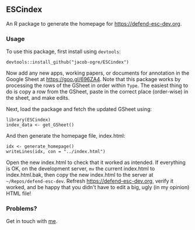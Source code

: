 ## ESCindex

An R package to generate the homepage for https://defend-esc-dev.org.

### Usage

To use this package, first install using `devtools`:

    devtools::install_github("jacob-ogre/ESCindex")
    
Now add any new apps, working papers, or documents for annotation in the Google 
Sheet at https://goo.gl/696ZA4. Note that this package works by processing the 
rows of the GSheet in order within `Type`. The easiest thing to do is copy a 
row from the GSheet, paste in the correct place (order-wise) in the sheet, and 
make edits.

Next, load the package and fetch the updated GSheet using:

    library(ESCindex)
    index_data <- get_GSheet()
    
And then generate the homepage file, index.html:

    idx <- generate_homepage()
    writeLines(idx, con = "../index.html")
    
Open the new index.html to check that it worked as intended. If everything is OK,
on the development server, `mv` the current index.html to index.html.bak, then
copy the new index.html to the server at `~/Repos/defend-esc-dev`. Refresh
https://defend-esc-dev.org, verify it worked, and be happy that you didn't have
to edit a big, ugly (in my opinion) HTML file!

### Problems?

Get in touch with [me](mailto:jmalcom@defenders.org).


